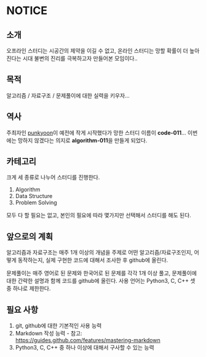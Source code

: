 # NOTICE

## 소개

오프라인 스터디는 시공간의 제약을 이길 수 없고, 온라인 스터디는 망할 확률이 더 높아진다는 시대 불변의 진리를 극복하고자 만들어본 모임이다..

## 목적

알고리즘 / 자료구조 / 문제풀이에 대한 실력을 키우자...

## 역사

주최자인 [punkyoon](https://github.com/punkyoon)이 예전에 작게 시작했다가 망한 스터디 이름이 **code-011**... 이번에는 망하지 않겠다는 의지로 **algorithm-011**을 만들게 되었다.

## 카테고리

크게 세 종류로 나누어 스터디를 진행한다.

1. Algorithm
2. Data Structure
3. Problem Solving

모두 다 할 필요는 없고, 본인의 필요에 따라 몇가지만 선택해서 스터디를 해도 된다.

## 앞으로의 계획

알고리즘과 자료구조는 매주 1개 이상의 개념을 주제로 어떤 알고리즘/자료구조인지, 어떻게 동작하는지, 실제 구현한 코드에 대해서 조사한 후 github에 올린다.

문제풀이는 매주 영어로 된 문제와 한국어로 된 문제를 각각 1개 이상 풀고, 문제풀이에 대한 간략한 설명과 함께 코드를 github에 올린다. 사용 언어는 Python3, C, C++ 셋 중 하나로 제한한다.

## 필요 사항

1. git, github에 대한 기본적인 사용 능력
2. Markdown 작성 능력 - 참고: https://guides.github.com/features/mastering-markdown
3. Python3, C, C++ 중 하나 이상에 대해서 구사할 수 있는 능력

